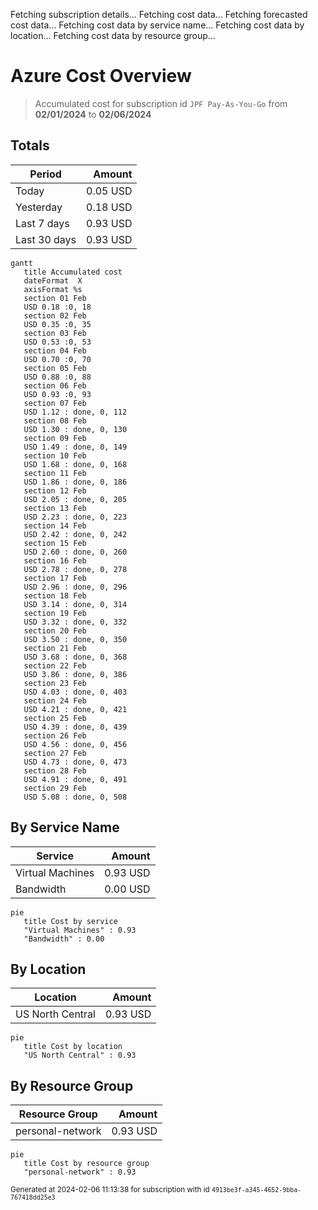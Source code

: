 Fetching subscription details...
Fetching cost data...
Fetching forecasted cost data...
Fetching cost data by service name...
Fetching cost data by location...
Fetching cost data by resource group...
# Azure Cost Overview

> Accumulated cost for subscription id `JPF Pay-As-You-Go` from **02/01/2024** to **02/06/2024**

## Totals

|Period|Amount|
|---|---:|
|Today|0.05 USD|
|Yesterday|0.18 USD|
|Last 7 days|0.93 USD|
|Last 30 days|0.93 USD|

```mermaid
gantt
   title Accumulated cost
   dateFormat  X
   axisFormat %s
   section 01 Feb
   USD 0.18 :0, 18
   section 02 Feb
   USD 0.35 :0, 35
   section 03 Feb
   USD 0.53 :0, 53
   section 04 Feb
   USD 0.70 :0, 70
   section 05 Feb
   USD 0.88 :0, 88
   section 06 Feb
   USD 0.93 :0, 93
   section 07 Feb
   USD 1.12 : done, 0, 112
   section 08 Feb
   USD 1.30 : done, 0, 130
   section 09 Feb
   USD 1.49 : done, 0, 149
   section 10 Feb
   USD 1.68 : done, 0, 168
   section 11 Feb
   USD 1.86 : done, 0, 186
   section 12 Feb
   USD 2.05 : done, 0, 205
   section 13 Feb
   USD 2.23 : done, 0, 223
   section 14 Feb
   USD 2.42 : done, 0, 242
   section 15 Feb
   USD 2.60 : done, 0, 260
   section 16 Feb
   USD 2.78 : done, 0, 278
   section 17 Feb
   USD 2.96 : done, 0, 296
   section 18 Feb
   USD 3.14 : done, 0, 314
   section 19 Feb
   USD 3.32 : done, 0, 332
   section 20 Feb
   USD 3.50 : done, 0, 350
   section 21 Feb
   USD 3.68 : done, 0, 368
   section 22 Feb
   USD 3.86 : done, 0, 386
   section 23 Feb
   USD 4.03 : done, 0, 403
   section 24 Feb
   USD 4.21 : done, 0, 421
   section 25 Feb
   USD 4.39 : done, 0, 439
   section 26 Feb
   USD 4.56 : done, 0, 456
   section 27 Feb
   USD 4.73 : done, 0, 473
   section 28 Feb
   USD 4.91 : done, 0, 491
   section 29 Feb
   USD 5.08 : done, 0, 508
```

## By Service Name

|Service|Amount|
|---|---:|
|Virtual Machines|0.93 USD|
|Bandwidth|0.00 USD|

```mermaid
pie
   title Cost by service
   "Virtual Machines" : 0.93
   "Bandwidth" : 0.00
```

## By Location

|Location|Amount|
|---|---:|
|US North Central|0.93 USD|

```mermaid
pie
   title Cost by location
   "US North Central" : 0.93
```

## By Resource Group

|Resource Group|Amount|
|---|---:|
|personal-network|0.93 USD|

```mermaid
pie
   title Cost by resource group
   "personal-network" : 0.93
```

<sup>Generated at 2024-02-06 11:13:38 for subscription with id `4913be3f-a345-4652-9bba-767418dd25e3`</sup>
